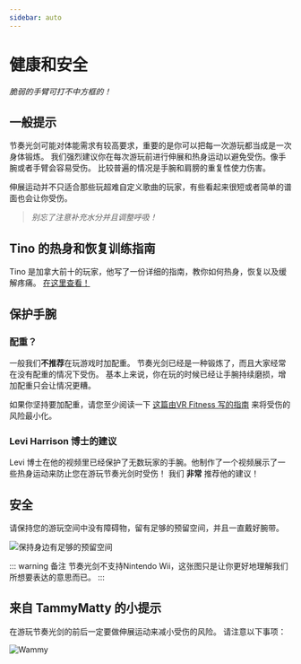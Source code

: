 ```yaml
---
sidebar: auto
---
```


# 健康和安全
_脆弱的手臂可打不中方框的！_

## 一般提示
节奏光剑可能对体能需求有较高要求，重要的是你可以把每一次游玩都当成是一次身体锻炼。 我们强烈建议你在每次游玩前进行伸展和热身运动以避免受伤。像手腕或者手臂会容易受伤。 比较普遍的情况是手腕和肩膀的重复性使力伤害。

伸展运动并不只适合那些玩超难自定义歌曲的玩家，有些看起来很短或者简单的谱面也会让你受伤。

> _别忘了注意补充水分并且调整呼吸！_

## Tino 的热身和恢复训练指南
Tino 是加拿大前十的玩家，他写了一份详细的指南，教你如何热身，恢复以及缓解疼痛。 [在这里查看！](https://docs.google.com/document/d/122rd-eU0mkwQ6fXUwSmo1_XAh73Jyqd1u6ncrUjtkD0/)

## 保护手腕

### 配重？
一般我们**不推荐**在玩游戏时加配重。 节奏光剑已经是一种锻炼了，而且大家经常在没有配重的情况下受伤。 基本上来说，你在玩的时候已经让手腕持续磨损，增加配重只会让情况更糟。

如果你坚持要加配重，请您至少阅读一下 [这篇由VR Fitness 写的指南](https://www.vrfitnessinsider.com/beat-saber-weighted-gear/) 来将受伤的风险最小化。

### Levi Harrison 博士的建议
Levi 博士在他的视频里已经保护了无数玩家的手腕。他制作了一个视频展示了一些热身运动来防止您在游玩节奏光剑时受伤！ 我们 **非常** 推荐他的建议！

<YouTube url='https://www.youtube.com/watch?v=IoL1NOKUmoU' />

## 安全
请保持您的游玩空间中没有障碍物，留有足够的预留空间，并且一直戴好腕带。

![保持身边有足够的预留空间](~@images/health-and-safety/allow-adequate-room-around-you.png "保持身边有足够的预留空间")

::: warning 备注
节奏光剑不支持Nintendo Wii，这张图只是让你更好地理解我们所想要表达的意思而已。
:::

## 来自 TammyMatty 的小提示
在游玩节奏光剑的前后一定要做伸展运动来减小受伤的风险。 请注意以下事项：

![Wammy](~@images/health-and-safety/wammy.gif "Wammy")
